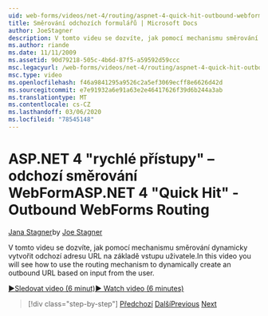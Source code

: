 ```yaml
---
uid: web-forms/videos/net-4/routing/aspnet-4-quick-hit-outbound-webforms-routing
title: Směrování odchozích formulářů | Microsoft Docs
author: JoeStagner
description: V tomto videu se dozvíte, jak pomocí mechanismu směrování dynamicky vytvořit odchozí adresu URL na základě vstupu uživatele.
ms.author: riande
ms.date: 11/11/2009
ms.assetid: 90d79218-505c-4b6d-87f5-a59592d59ccc
msc.legacyurl: /web-forms/videos/net-4/routing/aspnet-4-quick-hit-outbound-webforms-routing
msc.type: video
ms.openlocfilehash: f46a9841295a9526c2a5ef3069ecff8e6626d42d
ms.sourcegitcommit: e7e91932a6e91a63e2e46417626f39d6b244a3ab
ms.translationtype: MT
ms.contentlocale: cs-CZ
ms.lasthandoff: 03/06/2020
ms.locfileid: "78545148"
---
```

# <a name="aspnet-4-quick-hit---outbound-webforms-routing"></a><span data-ttu-id="992d6-103">ASP.NET 4 "rychlé přístupy" – odchozí směrování WebForm</span><span class="sxs-lookup"><span data-stu-id="992d6-103">ASP.NET 4 "Quick Hit" - Outbound WebForms Routing</span></span>

<span data-ttu-id="992d6-104">[Jana Stagner](https://github.com/JoeStagner)</span><span class="sxs-lookup"><span data-stu-id="992d6-104">by [Joe Stagner](https://github.com/JoeStagner)</span></span>

<span data-ttu-id="992d6-105">V tomto videu se dozvíte, jak pomocí mechanismu směrování dynamicky vytvořit odchozí adresu URL na základě vstupu uživatele.</span><span class="sxs-lookup"><span data-stu-id="992d6-105">In this video you will see how to use the routing mechanism to dynamically create an outbound URL based on input from the user.</span></span> 

[<span data-ttu-id="992d6-106">&#9654;Sledovat video (6 minut)</span><span class="sxs-lookup"><span data-stu-id="992d6-106">&#9654; Watch video (6 minutes)</span></span>](https://channel9.msdn.com/Blogs/ASP-NET-Site-Videos/aspnet-4-quick-hit-outbound-webforms-routing)

> [!div class="step-by-step"]
> <span data-ttu-id="992d6-107">[Předchozí](aspnet-4-quick-hit-declarative-webforms-routing.md)
> [Další](how-do-i-use-routing-with-aspnet-web-forms.md)</span><span class="sxs-lookup"><span data-stu-id="992d6-107">[Previous](aspnet-4-quick-hit-declarative-webforms-routing.md)
[Next](how-do-i-use-routing-with-aspnet-web-forms.md)</span></span>
